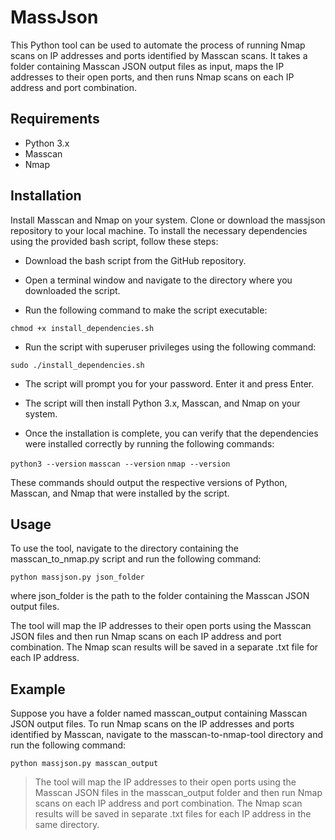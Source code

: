 # MassJson

This Python tool can be used to automate the process of running Nmap scans on IP addresses and ports identified by Masscan scans. It takes a folder containing Masscan JSON output files as input, maps the IP addresses to their open ports, and then runs Nmap scans on each IP address and port combination.

## Requirements
* Python 3.x
* Masscan
* Nmap

## Installation
Install Masscan and Nmap on your system.
Clone or download the massjson repository to your local machine.
To install the necessary dependencies using the provided bash script, follow these steps:

* Download the bash script from the GitHub repository.

* Open a terminal window and navigate to the directory where you downloaded the script.

* Run the following command to make the script executable:

`chmod +x install_dependencies.sh`

* Run the script with superuser privileges using the following command:

` sudo ./install_dependencies.sh `
* The script will prompt you for your password. Enter it and press Enter.

* The script will then install Python 3.x, Masscan, and Nmap on your system.

* Once the installation is complete, you can verify that the dependencies were installed correctly by running the following commands:

` python3 --version `
` masscan --version `
` nmap --version `

These commands should output the respective versions of Python, Masscan, and Nmap that were installed by the script.

## Usage
To use the tool, navigate to the directory containing the masscan_to_nmap.py script and run the following command:

` python massjson.py json_folder `

where json_folder is the path to the folder containing the Masscan JSON output files.

The tool will map the IP addresses to their open ports using the Masscan JSON files and then run Nmap scans on each IP address and port combination. The Nmap scan results will be saved in a separate .txt file for each IP address.

## Example
Suppose you have a folder named masscan_output containing Masscan JSON output files. To run Nmap scans on the IP addresses and ports identified by Masscan, navigate to the masscan-to-nmap-tool directory and run the following command:

` python massjson.py masscan_output `

>The tool will map the IP addresses to their open ports using the Masscan JSON files in the masscan_output folder and then run Nmap scans on each IP address and port combination. The Nmap scan results will be saved in separate .txt files for each IP address in the same directory.
